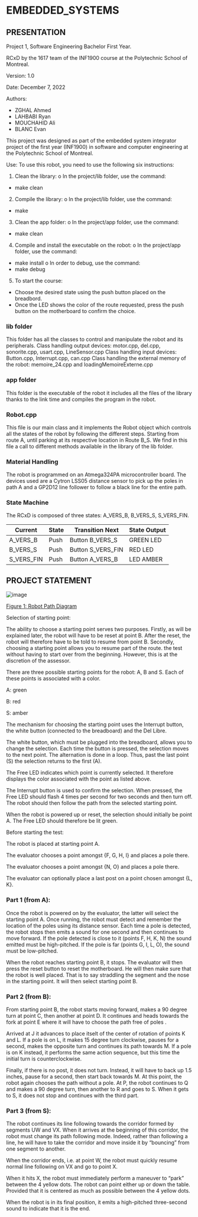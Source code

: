 # EMBEDDED_SYSTEMS

## PRESENTATION
Project 1, Software Engineering Bachelor First Year.

RCxD by the 1617 team of the INF1900 course at the Polytechnic School of Montreal.

Version: 1.0

Date: December 7, 2022

Authors:
* ZGHAL Ahmed
* LAHBABI Ryan
* MOUCHAHID Ali
* BLANC Evan

This project was designed as part of the embedded system integrator project of the first year (INF1900) in software and computer engineering at the Polytechnic School of Montreal.

Use:
To use this robot, you need to use the following six instructions:

1. Clean the library:
o In the project/lib folder, use the command:
* make clean
2. Compile the library:
o In the project/lib folder, use the command:
* make
3. Clean the app folder:
o In the project/app folder, use the command:
* make clean

4. Compile and install the executable on the robot:
o In the project/app folder, use the command:
* make install
o In order to debug, use the command:
* make debug

5. To start the course:
* Choose the desired state using the push button placed on the breadbord.
* Once the LED shows the color of the route requested, press the push button on the motherboard to confirm the choice.

### lib folder
This folder has all the classes to control and manipulate the robot and its peripherals.
Class handling output devices: motor.cpp, del.cpp, sonorite.cpp, usart.cpp, LineSensor.cpp
Class handling input devices: Button.cpp, Interrupt.cpp, can.cpp
 Class handling the external memory of the robot: memoire_24.cpp and loadingMemoireExterne.cpp

### app folder
This folder is the executable of the robot it includes all the files of the library thanks to the link time and compiles the program in the robot.

### Robot.cpp
This file is our main class and it implements the Robot object which controls all the states of the robot by following the different steps. Starting from route A, until parking at its respective location in Route B_S. We find in this file a call to different methods available in the library of the lib folder.

### Material Handling
The robot is programmed on an Atmega324PA microcontroller board. The devices used are a Cytron LSS05 distance sensor to pick up the poles in path A and a GP2D12 line follower to follow a black line for the entire path.

### State Machine

The RCxD is composed of three states: A_VERS_B, B_VERS_S, S_VERS_FIN.

| Current     |State  |Transition Next    |State Output |                                                 
|-------------|-------|-------------------|-------------|
| A_VERS_B    |Push   |Button B_VERS_S    |GREEN LED    |                                                 
| B_VERS_S    |Push   |Button S_VERS_FIN  |RED LED      |                                                 
| S_VERS_FIN  |Push   |Button A_VERS_B    |LED AMBER    | 


## PROJECT STATEMENT
![image](https://user-images.githubusercontent.com/89122986/209289057-4b673f19-c2a6-41d0-a826-b2bf12e24859.png)

<ins> Figure 1: Robot Path Diagram </ins>



Selection of starting point:

The ability to choose a starting point serves two purposes. Firstly, as will be explained later, the robot will have to be reset at point B. After the reset, the robot will therefore have to be told to resume from point B. Secondly, choosing a starting point allows you to resume part of the route. the test without having to start over from the beginning. However, this is at the discretion of the assessor.

There are three possible starting points for the robot: A, B and S. Each of these points is associated with a color.

A: green

B: red

S: amber

The mechanism for choosing the starting point uses the Interrupt button, the white button (connected to the breadboard) and the Del Libre.

The white button, which must be plugged into the breadboard, allows you to change the selection. Each time the button is pressed, the selection moves to the next point. The alternation is done in a loop. Thus, past the last point (S) the selection returns to the first (A).

The Free LED indicates which point is currently selected. It therefore displays the color associated with the point as listed above.

The Interrupt button is used to confirm the selection. When pressed, the Free LED should flash 4 times per second for two seconds and then turn off. The robot should then follow the path from the selected starting point.

When the robot is powered up or reset, the selection should initially be point A. The Free LED should therefore be lit green.


Before starting the test:

The robot is placed at starting point A.

The evaluator chooses a point amongst {F, G, H, I} and places a pole there.

The evaluator chooses a point amongst {N, O} and places a pole there.

The evaluator can optionally place a last post on a point chosen amongst {L, K}.

### Part 1 (from A):

Once the robot is powered on by the evaluator, the latter will select the starting point A. Once running, the robot must detect and remember the location of the poles using its distance sensor. Each time a pole is detected, the robot stops then emits a sound for one second and then continues to move forward. If the pole detected is close to it (points F, H, K, N) the sound emitted must be high-pitched. If the pole is far (points G, I, L, O), the sound must be low-pitched.

When the robot reaches starting point B, it stops. The evaluator will then press the reset button to reset the motherboard. He will then make sure that the robot is well placed. That is to say straddling the segment and the nose in the starting point. It will then select starting point B.

### Part 2 (from B):


From starting point B, the robot starts moving forward, makes a 90 degree turn at point C, then another at point D. It continues and heads towards the fork at point E where it will have to choose the path free of poles . 

Arrived at J it advances to place itselt of the center of rotation of points K and L. If a pole is on L, it makes 15 degree turn clockwise, pauses for a second, makes the opposite turn and continues its path towards M. If a pole is on K instead, it performs the same action sequence, but this time the initial turn is counterclockwise. 

Finally, if there is no post, it does not turn. Instead, it will have to back up 1.5 inches, pause for a second, then start back towards M. At this point, the robot again chooses the path without a pole. At P, the robot continues to Q and makes a 90 degree turn, then another to R and goes to S. When it gets to S, it does not stop and continues with the third part.


### Part 3 (from S):


The robot continues its line following towards the corridor formed by segments UW and VX. When it arrives at the beginning of this corridor, the robot must change its path following mode. Indeed, rather than following a line, he will have to take the corridor and move inside it by “bouncing” from one segment to another.

When the corridor ends, i.e. at point W, the robot must quickly resume normal line following on VX and go to point X.

When it hits X, the robot must immediately perform a maneuver to “park” between the 4 yellow dots. The robot can point either up or down the table. Provided that it is centered as much as possible between the 4 yellow dots.


When the robot is in its final position, it emits a high-pitched three-second sound to indicate that it is the end.
